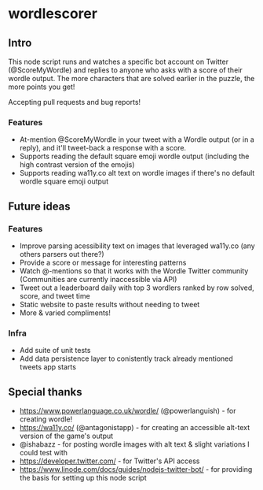 # wordlescorer

## Intro
This node script runs and watches a specific bot account on Twitter (@ScoreMyWordle) and replies to anyone who asks with a score of their wordle output. The more characters that are solved earlier in the puzzle, the more points you get!

Accepting pull requests and bug reports!

### Features
* At-mention @ScoreMyWordle in your tweet with a Wordle output (or in a reply), and it'll tweet-back a response with a score.
* Supports reading the default square emoji wordle output (including the high contrast version of the emojis)
* Supports reading wa11y.co alt text on wordle images if there's no default wordle square emoji output

## Future ideas

### Features
* Improve parsing acessibility text on images that leveraged wa11y.co (any others parsers out there?)
* Provide a score or message for interesting patterns
* Watch @-mentions so that it works with the Wordle Twitter community (Communities are currently inaccessible via API)
* Tweet out a leaderboard daily with top 3 wordlers ranked by row solved, score, and tweet time
* Static website to paste results without needing to tweet
* More & varied compliments!

### Infra
* Add suite of unit tests
* Add data persistence layer to conistently track already mentioned tweets app starts


## Special thanks
* https://www.powerlanguage.co.uk/wordle/ (@powerlanguish) - for creating wordle!
* https://wa11y.co/ (@antagonistapp) - for creating an accessible alt-text version of the game's output
* @ishabazz - for posting wordle images with alt text & slight variations I could test with
* https://developer.twitter.com/ - for Twitter's API access 
* https://www.linode.com/docs/guides/nodejs-twitter-bot/ - for providing the basis for setting up this node script